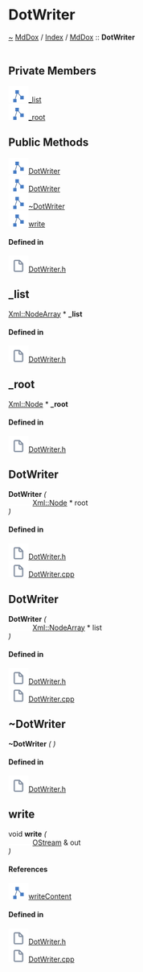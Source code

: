 <a id="dotwriter"></a>
<h1>DotWriter</h1>
<a id="classMdDox_1_1DotWriter"></a>
<a href="https://github.com/CharlesCarley/MdDox.md">~</a>
<a href="indexpage.md#mddox">MdDox</a>
<span class="inline-text">/</span>
<a href="index.md#index">Index</a>
<span class="inline-text">/</span>
<a href="namespaceMdDox.md#mddox">MdDox</a>
<span class="inline-text">::</span>
<span class="bold-text"><b>DotWriter</b></span>
<br/>
<br/>
<a id="private-members"></a>
<h2>Private Members</h2>
<span class="icon-list-item"><a href="#_list" class="icon-list-item"><img src="../images/class.svg" class="icon-list-item"/><span class="icon-list-item">_list</span>
</a>
</span>
<br/>
<span class="icon-list-item"><a href="#_root" class="icon-list-item"><img src="../images/class.svg" class="icon-list-item"/><span class="icon-list-item">_root</span>
</a>
</span>
<br/>
<a id="public-methods"></a>
<h2>Public Methods</h2>
<span class="icon-list-item"><a href="#dotwriter" class="icon-list-item"><img src="../images/class.svg" class="icon-list-item"/><span class="icon-list-item">DotWriter</span>
</a>
</span>
<br/>
<span class="icon-list-item"><a href="#dotwriter" class="icon-list-item"><img src="../images/class.svg" class="icon-list-item"/><span class="icon-list-item">DotWriter</span>
</a>
</span>
<br/>
<span class="icon-list-item"><a href="#~dotwriter" class="icon-list-item"><img src="../images/class.svg" class="icon-list-item"/><span class="icon-list-item">~DotWriter</span>
</a>
</span>
<br/>
<span class="icon-list-item"><a href="#write" class="icon-list-item"><img src="../images/class.svg" class="icon-list-item"/><span class="icon-list-item">write</span>
</a>
</span>
<br/>
<a id="defined-in"></a>
<h4>Defined in</h4>
<span class="icon-list-item"><a href="https://github.com/CharlesCarley/MdDox/blob/master//Source/MdDoxTree/DotWriter.h#L30" class="icon-list-item"><img src="../images/file.svg" class="icon-list-item"/><span class="icon-list-item">DotWriter.h</span>
</a>
</span>
<a id="_list"></a>
<h2>_list</h2>
<a href="namespaceMdDox_1_1Xml.md#xmlnodearray">Xml::NodeArray</a>
<span class="inline-text"> *</span>
<span class="bold-text"><b>_list</b></span>
<br/>
<a id="defined-in"></a>
<h4>Defined in</h4>
<span class="icon-list-item"><a href="https://github.com/CharlesCarley/MdDox/blob/master//Source/MdDoxTree/DotWriter.h#L33" class="icon-list-item"><img src="../images/file.svg" class="icon-list-item"/><span class="icon-list-item">DotWriter.h</span>
</a>
</span>
<br/>
<a id="_root"></a>
<h2>_root</h2>
<a href="classMdDox_1_1Xml_1_1Node.md#xmlnode">Xml::Node</a>
<span class="inline-text"> *</span>
<span class="bold-text"><b>_root</b></span>
<br/>
<a id="defined-in"></a>
<h4>Defined in</h4>
<span class="icon-list-item"><a href="https://github.com/CharlesCarley/MdDox/blob/master//Source/MdDoxTree/DotWriter.h#L32" class="icon-list-item"><img src="../images/file.svg" class="icon-list-item"/><span class="icon-list-item">DotWriter.h</span>
</a>
</span>
<br/>
<a id="dotwriter"></a>
<h2>DotWriter</h2>
<span class="bold-text"><b>DotWriter</b></span>
<span class="italic-text"><i>(</i></span>
<div class="paragraph">
<span class="paragraph"><img src="../images/horSpace24px.svg"/><a href="classMdDox_1_1Xml_1_1Node.md#xmlnode">Xml::Node</a>
<span class="inline-text"> *</span>
<span class="inline-text">root</span>
</span>
</div>
<span class="italic-text"><i>)</i></span>
<a id="defined-in"></a>
<h4>Defined in</h4>
<span class="icon-list-item"><a href="https://github.com/CharlesCarley/MdDox/blob/master//Source/MdDoxTree/DotWriter.h#L36" class="icon-list-item"><img src="../images/file.svg" class="icon-list-item"/><span class="icon-list-item">DotWriter.h</span>
</a>
</span>
<br/>
<span class="icon-list-item"><a href="https://github.com/CharlesCarley/MdDox/blob/master//Source/MdDoxTree/DotWriter.cpp#L145" class="icon-list-item"><img src="../images/file.svg" class="icon-list-item"/><span class="icon-list-item">DotWriter.cpp</span>
</a>
</span>
<br/>
<a id="dotwriter"></a>
<h2>DotWriter</h2>
<span class="bold-text"><b>DotWriter</b></span>
<span class="italic-text"><i>(</i></span>
<div class="paragraph">
<span class="paragraph"><img src="../images/horSpace24px.svg"/><a href="namespaceMdDox_1_1Xml.md#xmlnodearray">Xml::NodeArray</a>
<span class="inline-text"> *</span>
<span class="inline-text">list</span>
</span>
</div>
<span class="italic-text"><i>)</i></span>
<a id="defined-in"></a>
<h4>Defined in</h4>
<span class="icon-list-item"><a href="https://github.com/CharlesCarley/MdDox/blob/master//Source/MdDoxTree/DotWriter.h#L37" class="icon-list-item"><img src="../images/file.svg" class="icon-list-item"/><span class="icon-list-item">DotWriter.h</span>
</a>
</span>
<br/>
<span class="icon-list-item"><a href="https://github.com/CharlesCarley/MdDox/blob/master//Source/MdDoxTree/DotWriter.cpp#L151" class="icon-list-item"><img src="../images/file.svg" class="icon-list-item"/><span class="icon-list-item">DotWriter.cpp</span>
</a>
</span>
<br/>
<a id="~dotwriter"></a>
<h2>~DotWriter</h2>
<span class="bold-text"><b>~DotWriter</b></span>
<span class="italic-text"><i>(</i></span>
<span class="italic-text"><i>)</i></span>
<a id="defined-in"></a>
<h4>Defined in</h4>
<span class="icon-list-item"><a href="https://github.com/CharlesCarley/MdDox/blob/master//Source/MdDoxTree/DotWriter.h#L39" class="icon-list-item"><img src="../images/file.svg" class="icon-list-item"/><span class="icon-list-item">DotWriter.h</span>
</a>
</span>
<br/>
<a id="write"></a>
<h2>write</h2>
<span class="inline-text">void</span>
<span class="bold-text"><b>write</b></span>
<span class="italic-text"><i>(</i></span>
<div class="paragraph">
<span class="paragraph"><img src="../images/horSpace24px.svg"/><a href="namespaceMdDox.md#ostream">OStream</a>
<span class="inline-text"> &amp;</span>
<span class="inline-text">out</span>
</span>
</div>
<span class="italic-text"><i>)</i></span>
<a id="references"></a>
<h4>References</h4>
<div class="paragraph">
<span class="paragraph"><img src="../images/class.svg"/><a href="classMdDox_1_1DotWriterImpl.md#writecontent">writeContent</a>
</span>
</div>
<a id="defined-in"></a>
<h4>Defined in</h4>
<span class="icon-list-item"><a href="https://github.com/CharlesCarley/MdDox/blob/master//Source/MdDoxTree/DotWriter.h#L41" class="icon-list-item"><img src="../images/file.svg" class="icon-list-item"/><span class="icon-list-item">DotWriter.h</span>
</a>
</span>
<br/>
<span class="icon-list-item"><a href="https://github.com/CharlesCarley/MdDox/blob/master//Source/MdDoxTree/DotWriter.cpp#L157" class="icon-list-item"><img src="../images/file.svg" class="icon-list-item"/><span class="icon-list-item">DotWriter.cpp</span>
</a>
</span>
<br/>
</div>
</div>
</body>
</html>
